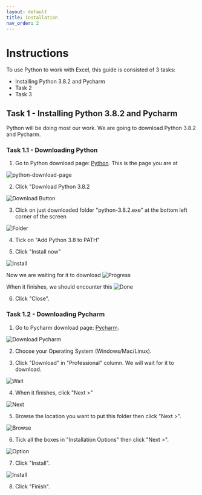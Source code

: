```yaml
---
layout: default
title: Installation
nav_order: 2
---
```


# Instructions
To use Python to work with Excel, this guide is consisted of 3 tasks:
* Installing Python 3.8.2 and Pycharm
* Task 2
* Task 3




## Task 1 - Installing Python 3.8.2 and Pycharm
Python will be doing most our work. We are going to download Python 3.8.2 and Pycharm.

### Task 1.1 - Downloading Python
1. Go to Python download page: [Python](https://www.python.org/downloads/).
This is the page you are at
<img url="./assets/images/python-download-page.png" alt="python-download-page" width=auto height=auto>

2. Click "Download Python 3.8.2
<img url="./assets/images/download-button%20.png" alt="Download Button" width=auto height=auto>

3. Click on just downloaded folder "python-3.8.2.exe" at the bottom left corner of the screen
<img url="./assets/images/folder.png" alt="Folder" width=auto height=auto>

4. Tick on "Add Python 3.8 to PATH"

5. Click "Install now"
<img url="./assets/images/install.png" alt="Install" width=auto height=auto>

Now we are waiting for it to download
<img url="./assets/images/set-up-progress.png" alt="Progress" width=auto height=auto>

When it finishes, we should encounter this
<img url="./assets/images/done.png" alt="Done" width=auto height=auto>

6. Click "Close".

### Task 1.2 - Downloading Pycharm
1. Go to Pycharm download page: [Pycharm](https://www.jetbrains.com/pycharm/download/#section=windows).
<img url="./assets/images/download-pycharm.png" alt="Download Pycharm" width=auto height=auto>

2. Choose your Operating System (Windows/Mac/Linux).

3. Click "Download" in "Professional" column.
We will wait for it to download.
<img url="./assets/images/pycharmwait.png" alt="Wait" width=auto height=auto>

4. When it finishes, click "Next >"
<img url="./assets/images/next.png" alt="Next" width=auto height=auto>

5. Browse the location you want to put this folder then click "Next >".
<img url="./assets/images/browse-location.png" alt="Browse" width=auto height=auto>

6. Tick all the boxes in "Installation Options" then click "Next >".
<img url="./assets/images/installation-option.png" alt="Option" width=auto height=auto>

7. Click "Install".
<img url="./assets/images/install-it.png" alt="Install" width=auto height=auto>

8. Click "Finish".
